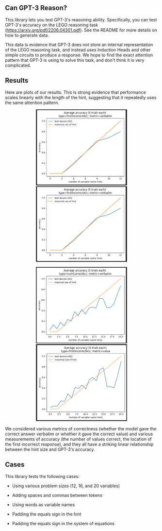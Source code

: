 ## Can GPT-3 Reason?



This library lets you test GPT-3's reasoning ability. Specifically, you can test GPT-3's accuracy on the LEGO reasoning task (https://arxiv.org/pdf/2206.04301.pdf). See the README for more details on how to generate data.


This data is evidence that GPT-3 does not  store an internal representation of the LEGO reasoning task, and instead uses Induction Heads and other simple circuits to produce a response. We hope to find the exact attention pattern that GPT-3 is using to solve this task, and don't think it is very complicated.


## Results

Here are plots of our results. This is strong evidence that performance scales linearly with the length of the hint, suggesting that it repeatedly uses the same attention pattern.

<p align="center">
<img src="images/1.png" alt="12 hints 1" width="300"/>
<img src="images/2.png" alt="12 hints 2" width="300"/>
</p>

<p align="center">
<img src="images/3.png" alt="20 hints 1" width="300"/>
<img src="images/4.png" alt="20 hints 2" width="300"/>
</p>


We considered various metrics of correctness (whether the model gave the correct answer verbatim or whether it gave the correct value) and various measurements of accuracy (the number of values correct, the location of the first incorrect response), and they all have a striking linear relationship between the hint size and GPT-3's accuracy.




## Cases


This library tests the following cases:


- Using various problem sizes (12, 16, and 20 variables)

- Adding spaces and commas between tokens

- Using words as variable names

- Padding the equals sign in the hint

- Padding the equals sign in the system of equations


